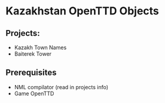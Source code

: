 # Kazakhstan OpenTTD Objects

## Projects:
 - Kazakh Town Names
 - Baiterek Tower
 
## Prerequisites
 - NML compilator (read in projects info)
 - Game OpenTTD


